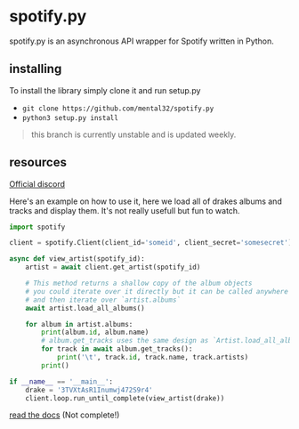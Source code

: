 # spotify.py

spotify.py is an asynchronous API wrapper for Spotify written in Python.

## installing
To install the library simply clone it and run setup.py
- `git clone https://github.com/mental32/spotify.py`
- `python3 setup.py install`

> this branch is currently unstable and is updated weekly.

## resources

[Official discord](https://discord.gg/zRUBc9Z)

Here's an example on how to use it, here we load all of drakes albums and tracks and display them.
It's not really usefull but fun to watch.

```py
import spotify

client = spotify.Client(client_id='someid', client_secret='somesecret')

async def view_artist(spotify_id):
    artist = await client.get_artist(spotify_id)

    # This method returns a shallow copy of the album objects
    # you could iterate over it directly but it can be called anywhere
    # and then iterate over `artist.albums`
    await artist.load_all_albums() 

    for album in artist.albums:
        print(album.id, album.name)
        # album.get_tracks uses the same design as `Artist.load_all_albums` (see above comment)
        for track in await album.get_tracks():
            print('\t', track.id, track.name, track.artists)
        print()

if __name__ == '__main__':
    drake = '3TVXtAsR1Inumwj472S9r4'
    client.loop.run_until_complete(view_artist(drake))
```
[read the docs](http://spotifypy.readthedocs.io/en/latest/) (Not complete!)
